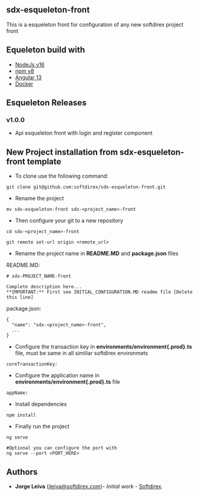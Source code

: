 ## sdx-esqueleton-front

This is a esqueleton front for configuration of any new softdirex project front

## Equeleton build with

* [NodeJs v16](https://nodejs.org/en/)
* [npm v8](https://docs.npmjs.com/downloading-and-installing-node-js-and-npm)
* [Angular 13](https://github.com/angular/angular-cli) 
* [Docker](https://www.docker.com/)

## Esqueleton Releases

### v1.0.0
* Api esqueleton front with login and register component

## New Project installation from sdx-esqueleton-front template

* To clone use the following command:

```
git clone git@github.com:softdirex/sdx-esqueleton-front.git
```

* Rename the project

```
mv sdx-esqueleton-front sdx-<project_name>-front
```

* Then configure your git to a new repository

```
cd sdx-<project_name>-front

git remote set-url origin <remote_url>
```

* Rename the project name in **README.MD** and **package.json** files

README.MD:

```
# sdx-PROJECT_NAME-front

Complete description here...
**IMPORTANT:** First see INITIAL_CONFIGURATION.MD readme file [Delete this line]
```

package.json:

```
{
  "name": "sdx-<project_name>-front",
  ...
}
```

* Configure the transaction key in **environments/environment{.prod}.ts** file, must be same in all similiar softdirex environmets

```
coreTransactionKey:
```

* Configure the application name in **environments/environment{.prod}.ts** file

```
appName:
```

* Install dependencies

```
npm install
```

* Finally run the project

```
ng serve

#Optional you can configure the port with
ng serve --port <PORT_HERE>
```

## Authors

* **Jorge Leiva** (jleiva@softdirex.com)- *Initial work* - [Softdirex](https://www.softdirex.com/).